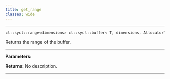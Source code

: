 ```yaml
---
title: get_range
classes: wide
---
```



---

```cpp
cl::sycl::range<dimensions> cl::sycl::buffer< T, dimensions, AllocatorT >::get_range() const
```


Returns the range of the buffer. 


---
**Parameters:**

**Returns:** No description.

---
